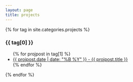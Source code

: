 ```yaml
---
layout: page
title: projects
---
```


{% for tag in site.categories.projects %}
  <h3>{{ tag[0] }}</h3>
  <ul>
    {% for projpost in tag[1] %}
      <li><a href="{{ projpost.url }}">{{ projpost.date | date: "%B %Y" }} - {{ projpost.title }}</a></li>
    {% endfor %}
  </ul>
{% endfor %}
